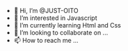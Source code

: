 - 👋 Hi, I’m @JUST-OITO
- 👀 I’m interested in Javascript
- 🌱 I’m currently learning Html and Css
- 💞️ I’m looking to collaborate on ...
- 📫 How to reach me ...

<!---
JUST-OITO/JUST-OITO is a ✨ special ✨ repository because its `README.md` (this file) appears on your GitHub profile.
You can click the Preview link to take a look at your changes.
--->
